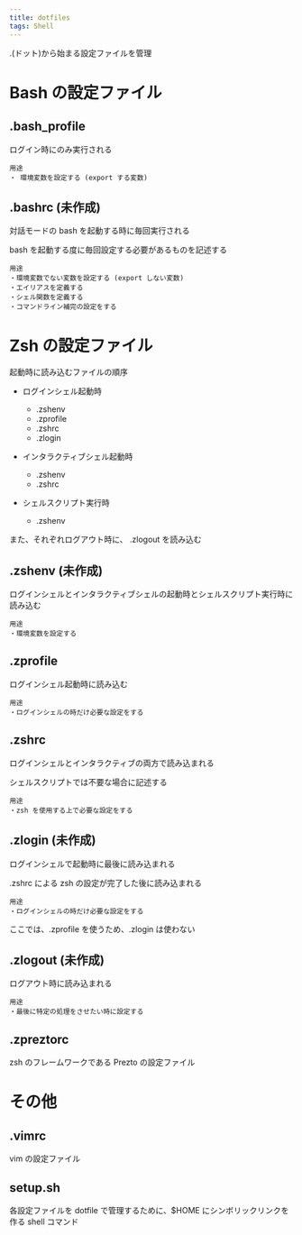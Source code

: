 ```yaml
---
title: dotfiles
tags: Shell
---
```


.(ドット)から始まる設定ファイルを管理

# Bash の設定ファイル
## .bash_profile
ログイン時にのみ実行される

    用途
    ・ 環境変数を設定する (export する変数)

## .bashrc (未作成)
対話モードの bash を起動する時に毎回実行される

 bash を起動する度に毎回設定する必要があるものを記述する
    
    用途
    ・環境変数でない変数を設定する (export しない変数)
    ・エイリアスを定義する
    ・シェル関数を定義する
    ・コマンドライン補完の設定をする

# Zsh の設定ファイル
起動時に読み込むファイルの順序

 - ログインシェル起動時
    - .zshenv
    - .zprofile
    - .zshrc
    - .zlogin

 - インタラクティブシェル起動時
    - .zshenv
    - .zshrc

 - シェルスクリプト実行時
    - .zshenv

また、それぞれログアウト時に、 .zlogout を読み込む

## .zshenv (未作成)
ログインシェルとインタラクティブシェルの起動時とシェルスクリプト実行時に読み込む

    用途
    ・環境変数を設定する

## .zprofile
ログインシェル起動時に読み込む

    用途
    ・ログインシェルの時だけ必要な設定をする

## .zshrc
ログインシェルとインタラクティブの両方で読み込まれる

シェルスクリプトでは不要な場合に記述する

    用途
    ・zsh を使用する上で必要な設定をする

## .zlogin (未作成)
ログインシェルで起動時に最後に読み込まれる

.zshrc による zsh の設定が完了した後に読み込まれる

    用途
    ・ログインシェルの時だけ必要な設定をする

ここでは、.zprofile を使うため、.zlogin は使わない

## .zlogout (未作成)
ログアウト時に読み込まれる

    用途
    ・最後に特定の処理をさせたい時に設定する

## .zpreztorc
zsh のフレームワークである Prezto の設定ファイル

# その他
## .vimrc
vim の設定ファイル

## setup.sh
各設定ファイルを dotfile で管理するために、$HOME にシンボリックリンクを作る shell コマンド